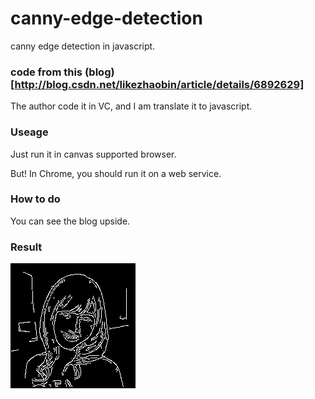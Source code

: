canny-edge-detection
====================

canny edge detection in javascript.


### code from this (blog)[http://blog.csdn.net/likezhaobin/article/details/6892629]

The author code it in VC, and I am translate it to javascript.

### Useage

Just run it in canvas supported browser.

But! In Chrome, you should run it on a web service.

### How to do

You can see the blog upside.

### Result

![result](/temp/canvas.png)

